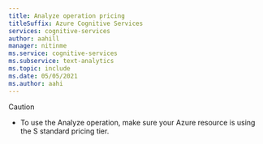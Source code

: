 ```yaml
---
title: Analyze operation pricing
titleSuffix: Azure Cognitive Services
services: cognitive-services
author: aahill
manager: nitinme
ms.service: cognitive-services
ms.subservice: text-analytics
ms.topic: include
ms.date: 05/05/2021
ms.author: aahi
---
```


> [!CAUTION]
> * To use the Analyze operation, make sure your Azure resource is using the S standard pricing tier.